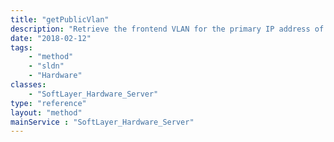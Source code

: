 ```yaml
---
title: "getPublicVlan"
description: "Retrieve the frontend VLAN for the primary IP address of the server "
date: "2018-02-12"
tags:
    - "method"
    - "sldn"
    - "Hardware"
classes:
    - "SoftLayer_Hardware_Server"
type: "reference"
layout: "method"
mainService : "SoftLayer_Hardware_Server"
---
```

